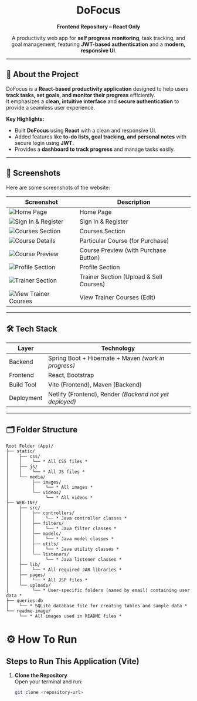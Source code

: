 <div align="center">

# DoFocus

**Frontend Repository – React Only**

A productivity web app for **self progress monitoring**, task tracking, and goal management, featuring **JWT-based authentication** and a **modern, responsive UI**.

</div>

---

## 📌 About the Project

DoFocus is a **React-based productivity application** designed to help users **track tasks, set goals, and monitor their progress** efficiently.  
It emphasizes a **clean, intuitive interface** and **secure authentication** to provide a seamless user experience.

**Key Highlights:**

- Built **DoFocus** using **React** with a clean and responsive UI.
- Added features like **to-do lists, goal tracking, and personal notes** with secure login using **JWT**.
- Provides a **dashboard to track progress** and manage tasks easily.

---

## 📸 Screenshots

Here are some screenshots of the website:

| Screenshot                                         | Description                             |
| -------------------------------------------------- | --------------------------------------- |
| ![Home Page](readme_images/image5.png)             | Home Page                               |
| ![Sign In & Register](readme_images/image6.png)    | Sign In & Register                      |
| ![Courses Section](readme_images/image7.png)       | Courses Section                         |
| ![Course Details](readme_images/image8.png)        | Particular Course (for Purchase)        |
| ![Course Preview](readme_images/image9.png)        | Course Preview (with Purchase Button)   |
| ![Profile Section](readme_images/image10.png)      | Profile Section                         |
| ![Trainer Section](readme_images/image11.png)      | Trainer Section (Upload & Sell Courses) |
| ![View Trainer Courses](readme_images/image12.png) | View Trainer Courses (Edit)             |

---

## 🛠️ Tech Stack

| Layer      | Technology                                              |
| ---------- | ------------------------------------------------------- |
| Backend    | Spring Boot + Hibernate + Maven _(work in progress)_    |
| Frontend   | React, Bootstrap                                        |
| Build Tool | Vite (Frontend), Maven (Backend)                        |
| Deployment | Netlify (Frontend), Render _(Backend not yet deployed)_ |

---

## 🗂️ Folder Structure

```
Root Folder (App)/
├── static/
│    ├── css/
│    │    └── * All CSS files *
│    ├── js/
│    │    └── * All JS files *
│    └── media/
│         ├── images/
│         │    └── * All images *
│         └── videos/
│              └── * All videos *
├── WEB-INF/
│    ├── src/
│    │    ├── controllers/
│    │    │    └── * Java controller classes *
│    │    ├── filters/
│    │    │    └── * Java filter classes *
│    │    ├── models/
│    │    │    └── * Java model classes *
│    │    ├── utils/
│    │    │    └── * Java utility classes *
│    │    └── listeners/
│    │         └── * Java listener classes *
│    ├── lib/
│    │    └── * All required JAR libraries *
│    ├── pages/
│    │    └── * All JSP files *
│    └── uploads/
│         └── * User-specific folders (named by email) containing user data *
├── queries.db
│    └── * SQLite database file for creating tables and sample data *
└── readme-image/
     └── * All images used in README files *

```

# ⚙️ How To Run

## Steps to Run This Application (Vite)

1. **Clone the Repository**  
   Open your terminal and run:
   ```bash
   git clone <repository-url>
   ```

```

```
